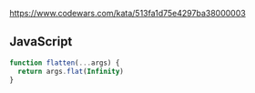 https://www.codewars.com/kata/513fa1d75e4297ba38000003

## JavaScript
```js
function flatten(...args) {
  return args.flat(Infinity)
}
```